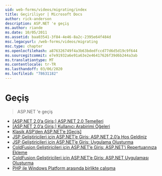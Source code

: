 ```yaml
---
uid: web-forms/videos/migrating/index
title: Geçiriliyor | Microsoft Docs
author: rick-anderson
description: ASP.NET 'e geçiş
ms.author: riande
ms.date: 10/05/2011
ms.assetid: baa03541-3f84-4e46-8a2c-2395e64f484d
msc.legacyurl: /web-forms/videos/migrating
msc.type: chapter
ms.openlocfilehash: a876326749f4a3b63bdedfccd77d6d5d19c9f644
ms.sourcegitcommit: e7e91932a6e91a63e2e46417626f39d6b244a3ab
ms.translationtype: MT
ms.contentlocale: tr-TR
ms.lasthandoff: 03/06/2020
ms.locfileid: "78631182"
---
```

# <a name="migrating"></a>Geçiş

> ASP.NET 'e geçiş

- [[ASP.NET 2.0’a Giriş:] ASP.NET 2.0 Temelleri](intro-to-aspnet-20-aspnet-20-fundamentals.md)
- [[ASP.NET 2.0’a Giriş:] Kullanıcı Arabirimi Öğeleri](intro-to-aspnet-20-user-interface-elements.md)
- [Klasik ASP’den ASP.NET’e [Geçiş]](migrating-from-classic-asp-to-aspnet.md)
- [JSP Geliştiricileri için ASP.NET’e Giriş: ASP.NET 2.0’a Hoş Geldiniz](intro-to-aspnet-for-jsp-developers-welcome-to-aspnet-20.md)
- [JSP Geliştiricileri için ASP.NET’e Giriş: Uygulama Oluşturma](intro-to-aspnet-for-jsp-developers-building-applications.md)
- [ColdFusion Geliştiricileri için ASP.NET’e Giriş: ASP.NET’i Repertuarınıza Ekleme](intro-to-aspnet-for-coldfusion-developers-adding-aspnet-to-your-repertoire.md)
- [ColdFusion Geliştiricileri için ASP.NET’e Giriş: ASP.NET Uygulaması Oluşturma](introduction-to-aspnet-for-coldfusion-developers-building-an-aspnet-application.md)
- [PHP ile Windows Platform arasında birlikte çalışma](interop-between-php-and-the-windows-platform.md)
